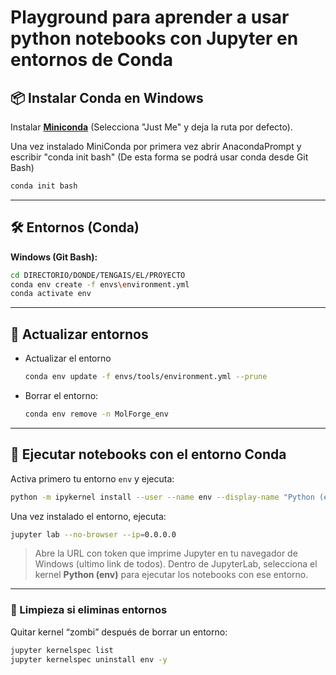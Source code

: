 # Playground para aprender a usar python notebooks con Jupyter en entornos de Conda

## 📦 Instalar Conda en Windows

Instalar **[Miniconda](https://repo.anaconda.com/miniconda/Miniconda3-latest-Windows-x86_64.exe)** (Selecciona "Just Me" y deja la ruta por defecto).

Una vez instalado MiniConda por primera vez abrir AnacondaPrompt y escribir "conda init bash" (De esta forma se podrá usar conda desde Git Bash)

```bash
conda init bash
```

---

## 🛠️ Entornos (Conda)

**Windows (Git Bash):**
```bash
cd DIRECTORIO/DONDE/TENGAIS/EL/PROYECTO
conda env create -f envs\environment.yml
conda activate env
```

---

## 🔄 Actualizar entornos

- Actualizar el entorno
  ```bash
  conda env update -f envs/tools/environment.yml --prune
  ```

- Borrar el entorno:
  ```bash
  conda env remove -n MolForge_env
  ```

---

## 📓 Ejecutar notebooks con el entorno Conda

Activa primero tu entorno `env` y ejecuta:

```bash
python -m ipykernel install --user --name env --display-name "Python (env)"
```

Una vez instalado el entorno, ejecuta:
```bash
jupyter lab --no-browser --ip=0.0.0.0
```

> Abre la URL con token que imprime Jupyter en tu navegador de Windows (ultimo link de todos). Dentro de JupyterLab, selecciona el kernel **Python (env)** para ejecutar los notebooks con ese entorno.

---

### 🚨 Limpieza si eliminas entornos
Quitar kernel “zombi” después de borrar un entorno:
```bash
jupyter kernelspec list
jupyter kernelspec uninstall env -y
```

